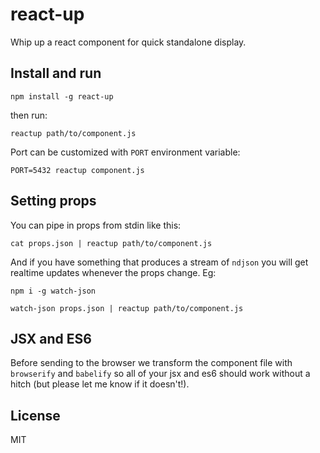 react-up
====

Whip up a react component for quick standalone display.

Install and run
----

`npm install -g react-up`

then run:

```
reactup path/to/component.js
```

Port can be customized with `PORT` environment variable:

```
PORT=5432 reactup component.js
```

Setting props
----

You can pipe in props from stdin like this:

```
cat props.json | reactup path/to/component.js
```

And if you have something that produces a stream of `ndjson` you will get realtime updates whenever the props change. Eg:

```
npm i -g watch-json

watch-json props.json | reactup path/to/component.js
```

JSX and ES6
----

Before sending to the browser we transform the component file with `browserify` and `babelify` so all of your jsx and es6 should work without a hitch (but please let me know if it doesn't!).


License
----

MIT

